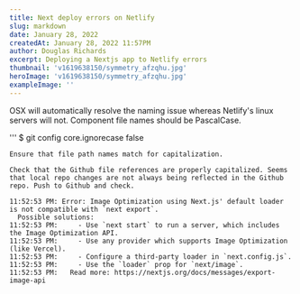 ```yaml
---
title: Next deploy errors on Netlify
slug: markdown
date: January 28, 2022
createdAt: January 28, 2022 11:57PM
author: Douglas Richards
excerpt: Deploying a Nextjs app to Netlify errors
thumbnail: 'v1619638150/symmetry_afzqhu.jpg'
heroImage: 'v1619638150/symmetry_afzqhu.jpg'
exampleImage: ''
---
```


OSX will automatically resolve the naming issue whereas Netlify's linux servers will not. Component file names should be PascalCase.

'''
$ git config core.ignorecase false
```
Ensure that file path names match for capitalization.

Check that the Github file references are properly capitalized. Seems that local repo changes are not always being reflected in the Github repo. Push to Github and check.

11:52:53 PM: Error: Image Optimization using Next.js' default loader is not compatible with `next export`.
  Possible solutions:
11:52:53 PM:     - Use `next start` to run a server, which includes the Image Optimization API.
11:52:53 PM:     - Use any provider which supports Image Optimization (like Vercel).
11:52:53 PM:     - Configure a third-party loader in `next.config.js`.
11:52:53 PM:     - Use the `loader` prop for `next/image`.
11:52:53 PM:   Read more: https://nextjs.org/docs/messages/export-image-api
